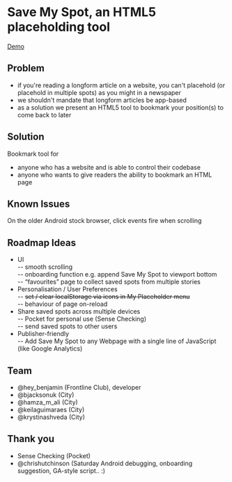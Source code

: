 # Save My Spot, an HTML5 placeholding tool

<a href="https://radiocontrolled.github.io/build-the-news/">Demo</a>

## Problem 
- if you're reading a longform article on a website, you can't placehold (or placehold in multiple spots) as you might in a newspaper
- we shouldn't mandate that longform articles be app-based
- as a solution we present an HTML5 tool to bookmark your position(s) to come back to later 

## Solution 
Bookmark tool for 
- anyone who has a website and is able to control their codebase 
- anyone who wants to give readers the ability to bookmark an HTML page

## Known Issues 
On the older Android stock browser, click events fire when scrolling

## Roadmap Ideas 
- UI<br/>
-- smooth scrolling<br/>
-- onboarding function e.g. append Save My Spot to viewport bottom<br/>
-- “favourites” page to collect saved spots from multiple stories<br/>
- Personalisation / User Preferences<br/>
-- ~~set / clear localStorage via icons in My Placeholder menu~~<br/>
--  behaviour of page on-reload <br/>
- Share saved spots across multiple devices <br/>
-- Pocket for personal use (Sense Checking) <br/>
-- send saved spots to other users <br/>
- Publisher-friendly<br/>
-- Add Save My Spot to any Webpage with a single line of JavaScript (like Google Analytics)

## Team
- @hey_benjamin (Frontline Club), developer
- @bjacksonuk (City)
- @hamza_m_ali (City)
- @keilaguimaraes (City)
- @krystinashveda (City)


## Thank you  
- Sense Checking (Pocket)
- @chrishutchinson (Saturday Android debugging, onboarding suggestion, GA-style script.. :)
